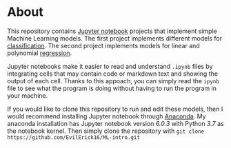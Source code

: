 # About
This repository contains [Jupyter notebook](https://jupyter.readthedocs.io/en/latest/) projects that implement simple Machine Learning models. The first project implements different models for [classification](/predicting_class). The second project implements models for linear and polynomial [regression](/predicting_value).

Jupyter notebooks make it easier to read and understand `.ipynb` files by integrating cells that may contain code or markdown text and showing the output of each cell. Thanks to this appoach, you can simply read the `ipynb` file to see what  the program is doing without having to run the program in your machine. 

If you would like to clone this repository to run and edit these models, then I would recommend installing Jupyter notebook through [Anaconda](https://www.anaconda.com/products/individual). My anaconda installation has Jupyter notebook version *6.0.3* with Python *3.7* as the notebook kernel. Then simply clone the repository with ```git clone https://github.com/EvilErick16/ML-intro.git```
